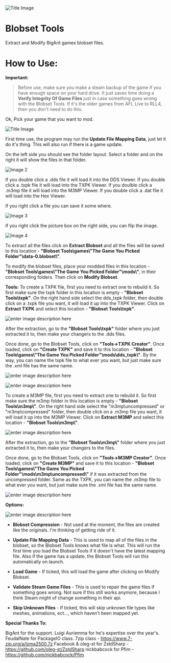 ![Title Image](https://github.com/Wouldubeinta/Blobset-Tools/blob/master/ReadMe/title.jpg?raw=true)

# Blobset Tools

Extract and Modify BigAnt games blobset files.

# How to Use:

**Important:** 

> Before use, make sure you make a steam backup of the game if you have
> enough space on your hard drive. It just saves time doing a **Verify
> Integrity Of Game Files** just in case something goes wrong with the
> Blobset Tools. If it's the older games from AFL Live to RLL4, then you
> don't need to do this.

Ok, Pick your game that you want to mod.

![Title Image](https://github.com/Wouldubeinta/Blobset-Tools/blob/master/ReadMe/1.jpg?raw=true)

First time use, the program may run the **Update File Mapping Data**, just let it do it's thing. This will also run if there is a game update.

On the left side you should see the folder layout. Select a folder and on the right it will show the files in that folder.

![Image 2](https://github.com/Wouldubeinta/Blobset-Tools/blob/master/ReadMe/2.jpg?raw=true)

If you double click a .dds file it will load it into the DDS Viewer.
If you double click a .txpk file it will load into the TXPK Viewer.
If you doulble click a .m3mp file it will load into the M3MP Viewer.
If you double click a .dat file it will load into the Hex Viewer.

If you right click a file you can save it some where.

![Image 3](https://github.com/Wouldubeinta/Blobset-Tools/blob/master/ReadMe/3.jpg?raw=true)

If you right click the picture box on the right side, you can flip the image.

![Image 4](https://github.com/Wouldubeinta/Blobset-Tools/blob/master/ReadMe/4.jpg?raw=true)

To extract all the files click on **Extract Blobset** and all the files will be saved to this location - **"Blobset Tools\games\\"The Game You Picked Folder"\data-0.blobset\\"**.

To modify the blobset files, place your modded files in this location  - **"Blobset Tools\games\\"The Game You Picked Folder"\mods\\"**, in their corresponding folders. Then click on **Modify Blobset**.

**Tools:** 
To create a TXPK file, first you need to extract one to rebuild it. So first make sure the txpk folder in this location is empty - **"Blobset Tools\txpk\"**.  On the right hand side select the dds_txpk folder, then double click on a .txpk file you want, it will load it up into the TXPK Viewer. Click on **Extract TXPK** and select this location - **"Blobset Tools\txpk\"**.

![enter image description here](https://github.com/Wouldubeinta/Blobset-Tools/blob/master/ReadMe/5.jpg?raw=true)

After the extraction, go to the **"Blobset Tools\txpk"** folder where you just extracted it to, then make your changers to the .dds files.

Once done, go to the Blobset Tools, click on **"Tools->TXPK Creator"**. Once loaded, click on **"Create TXPK"** and save it to this location - **"Blobset Tools\games\\"The Game You Picked Folder"\\mods\dds_txpk\\"**. By the way, you can name the txpk file to what ever you want, but just make sure the .xml file has the same name.

![enter image description here](https://github.com/Wouldubeinta/Blobset-Tools/blob/master/ReadMe/6.jpg?raw=true)

![enter image description here](https://github.com/Wouldubeinta/Blobset-Tools/blob/master/ReadMe/7.jpg?raw=true)

To create a M3MP file, first you need to extract one to rebuild it. So first make sure the m3mp folder in this location is empty - **"Blobset Tools\m3mp\\"**.  On the right hand side select the "m3mp\uncompressed" or "m3mp\compressed" folder, then double click on a .m3mp file you want, it will load it up into the M3MP Viewer. Click on **Extract M3MP** and select this location - **"Blobset Tools\m3mp\\"**.

![enter image description here](https://github.com/Wouldubeinta/Blobset-Tools/blob/master/ReadMe/8.jpg?raw=true)

After the extraction, go to the **"Blobset Tools\m3mp\\"** folder where you just extracted it to, then make your changers to the files.

Once done, go to the Blobset Tools, click on **"Tools->M3MP Creator"**. Once loaded, click on **"Create M3MP"** and save it to this location - **"Blobset Tools\games\\"The Game You Picked Folder"\mods\m3mp\uncompressed\\"** if it was extracted from the uncompressed folder. Same as the TXPK, you can name the .m3mp file to what ever you want, but just make sure the .xml file has the same name.

![enter image description here](https://github.com/Wouldubeinta/Blobset-Tools/blob/master/ReadMe/9.jpg?raw=true)

**Options:**

![enter image description here](https://github.com/Wouldubeinta/Blobset-Tools/blob/master/ReadMe/10.jpg?raw=true)

 - **Blobset Compression** - Not used at the moment, the files are created
   like the originals. I'm thinking of getting ride of it.
   
 - **Update File Mapping Data** - This is used to map all of the files in the
   blobset, so the Blobset Tools knows what file is what. This will run
   the first time you load the Blobset Tools if it doesn't have the
   latest mapping file. Also if the game has a update, the Blobset Tools
   will run this automatically on launch.
   
 - **Load Game** - If ticked, this will load the game after clicking on
   Modify Blobset.
   
 - **Validate Steam Game Files** - This is used to repair the game files if
   something goes wrong. Not sure if this still works anymore, because I
   think Steam might of change something in their api.
   
 - **Skip Unknown Files** - If ticked, this will skip unknown file types
   like meshes, animations, ect..., which haven't been mapped yet.

   
**Special Thanks To:**

BigAnt for the support.
Luigi Auriemma for he's expertise over the year's.
FeudalNate for PackageIO class.
7zip class - https://www.7-zip.org/a/lzma2500.7z
Facebook & oleg-st for ZstdSharp - https://github.com/oleg-st/ZstdSharp
nickbabcock for Pfim - https://github.com/nickbabcock/Pfim
